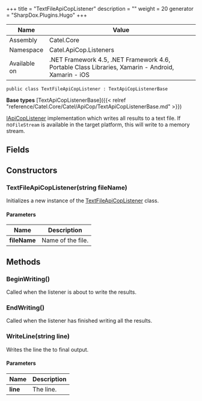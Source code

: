 

+++
title = "TextFileApiCopListener" 
description = ""
weight = 20
generator = "SharpDox.Plugins.Hugo"
+++

Name|Value
---|---
Assembly|Catel.Core
Namespace|Catel.ApiCop.Listeners
Available on|.NET Framework 4.5, .NET Framework 4.6, Portable Class Libraries, Xamarin - Android, Xamarin - iOS

```
public class TextFileApiCopListener : TextApiCopListenerBase
```

**Base types**
[TextApiCopListenerBase]({{< relref "reference/Catel.Core/Catel/ApiCop/TextApiCopListenerBase.md" >}})

[IApiCopListener](#) implementation which writes all results to a text file. If no`FileStream` is available in the target platform, this will write to a memory stream.

## Fields

## Constructors

### TextFileApiCopListener(string fileName)

Initializes a new instance of the [TextFileApiCopListener](#) class.

#### Parameters

Name|Description
---|---
**fileName**|Name of the file.

## Methods

### BeginWriting()

Called when the listener is about to write the results.

### EndWriting()

Called when the listener has finished writing all the results.

### WriteLine(string line)

Writes the line the to final output.

#### Parameters

Name|Description
---|---
**line**|The line.

